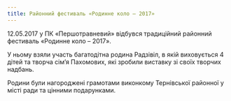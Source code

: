 ```yaml
---
title: Районний фестиваль «Родинне коло – 2017»
---
```


12.05.2017 у ПК «Першотравневий» відбувся традиційний районний фестиваль «Родинне коло – 2017».

У ньому взяли участь багатодітна родина Радзівіл, в якій виховується 4 дітей та творча сім’я Пахомових, які зробили виставку зі своїх творчих надбань.

Родини були нагороджені грамотами виконкому Тернівської районної у місті ради та цінними подарунками.

<slideshow id="_/72157681610804761" />
